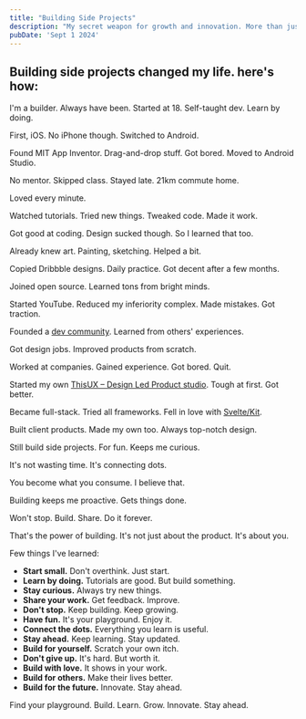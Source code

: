 ```yaml
---
title: "Building Side Projects"
description: "My secret weapon for growth and innovation. More than just hobbies, they're my playground for learning and staying ahead"
pubDate: 'Sept 1 2024'
---
```


## Building side projects changed my life. here's how:

I'm a builder. Always have been. Started at 18. Self-taught dev. Learn by doing.

First, iOS. No iPhone though. Switched to Android.

Found MIT App Inventor. Drag-and-drop stuff. Got bored. Moved to Android Studio.

No mentor. Skipped class. Stayed late. 21km commute home.

Loved every minute.

Watched tutorials. Tried new things. Tweaked code. Made it work.

Got good at coding. Design sucked though. So I learned that too.

Already knew art. Painting, sketching. Helped a bit.

Copied Dribbble designs. Daily practice. Got decent after a few months.

Joined open source. Learned tons from bright minds.

Started YouTube. Reduced my inferiority complex. Made mistakes. Got traction.

Founded a [dev community](https://github.com/TheCodeMonks). Learned from others' experiences.

Got design jobs. Improved products from scratch.

Worked at companies. Gained experience. Got bored. Quit.

Started my own [ThisUX – Design Led Product studio](https://thisux.com). Tough at first. Got better.

Became full-stack. Tried all frameworks. Fell in love with [Svelte/Kit](svelte.dev).

Built client products. Made my own too. Always top-notch design.

Still build side projects. For fun. Keeps me curious.

It's not wasting time. It's connecting dots.

You become what you consume. I believe that.

Building keeps me proactive. Gets things done.

Won't stop. Build. Share. Do it forever.

That's the power of building. It's not just about the product. It's about you.

Few things I've learned:
- **Start small.** Don't overthink. Just start.
- **Learn by doing.** Tutorials are good. But build something.
- **Stay curious.** Always try new things.
- **Share your work.** Get feedback. Improve.
- **Don't stop.** Keep building. Keep growing.
- **Have fun.** It's your playground. Enjoy it.
- **Connect the dots.** Everything you learn is useful.
- **Stay ahead.** Keep learning. Stay updated.
- **Build for yourself.** Scratch your own itch.
- **Don't give up.** It's hard. But worth it.
- **Build with love.** It shows in your work.
- **Build for others.** Make their lives better.
- **Build for the future.** Innovate. Stay ahead.


Find your playground. Build. Learn. Grow. Innovate. Stay ahead.


